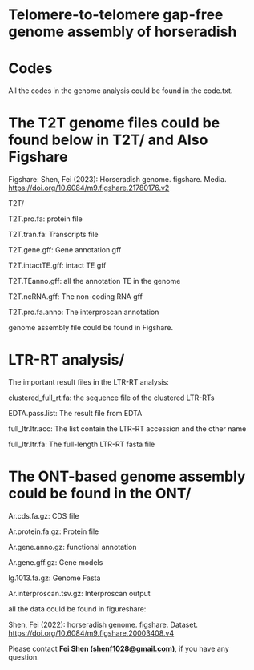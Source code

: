 # Telomere-to-telomere gap-free genome assembly of horseradish 

# Codes

All the codes in the genome analysis could be found in the code.txt.


# The T2T genome files could be found below in T2T/ and Also Figshare


Figshare: Shen, Fei (2023): Horseradish genome. figshare. Media. https://doi.org/10.6084/m9.figshare.21780176.v2


T2T/ 

T2T.pro.fa: protein file

T2T.tran.fa: Transcripts file

T2T.gene.gff: Gene annotation gff

T2T.intactTE.gff: intact TE gff

T2T.TEanno.gff: all the annotation TE in the genome

T2T.ncRNA.gff: The non-coding RNA gff

T2T.pro.fa.anno: The interproscan annotation

genome assembly file could be found in Figshare.

# LTR-RT analysis/  

The important result files in the LTR-RT analysis:

clustered_full_rt.fa: the sequence file of the clustered LTR-RTs

EDTA.pass.list: The result file from EDTA

full_ltr.ltr.acc: The list contain the LTR-RT accession and the other name

full_ltr.ltr.fa: The full-length LTR-RT fasta file



# The ONT-based genome assembly could be found in the ONT/

Ar.cds.fa.gz: CDS file

Ar.protein.fa.gz: Protein file

Ar.gene.anno.gz: functional annotation

Ar.gene.gff.gz: Gene models

lg.1013.fa.gz: Genome Fasta

Ar.interproscan.tsv.gz: Interproscan output

all the data could be found in figureshare: 

Shen, Fei (2022): horseradish genome. figshare. Dataset. https://doi.org/10.6084/m9.figshare.20003408.v4
 

 Please contact **Fei Shen (shenf1028@gmail.com)**, if you have any question. 


